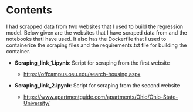 # Contents

I had scrapped data from two websites that I used to build the regression model. Below given are the websites that I have scraped data from and the notebooks thatI have used. It also has the Dockerfile that I used to containerize the scraping files and the requirements.txt file for building the container.

 - **Scraping_link_1.ipynb**: Script for scraping from the first website
   - https://offcampus.osu.edu/search-housing.aspx
   
- **Scraping_link_2.ipynb**: Script for scraping from the second website
  - https://www.apartmentguide.com/apartments/Ohio/Ohio-State-University/
  
  

